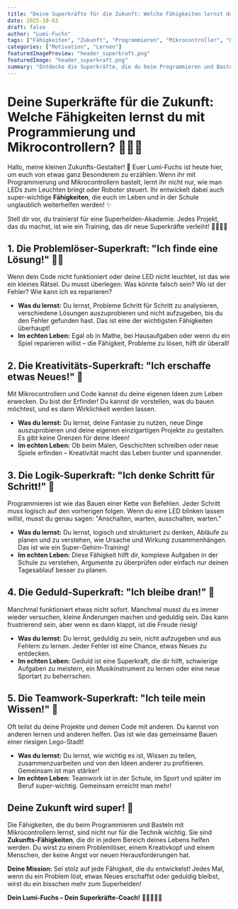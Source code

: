 ```yaml
---
title: "Deine Superkräfte für die Zukunft: Welche Fähigkeiten lernst du mit Programmierung und Mikrocontrollern?"
date: 2025-10-03
draft: false
author: "Lumi-Fuchs"
tags: ["Fähigkeiten", "Zukunft", "Programmieren", "Mikrocontroller", "Lernen", "Problemlösung", "Kreativität"]
categories: ["Motivation", "Lernen"]
featuredImagePreview: "header_superkraft.png"
featuredImage: "header_superkraft.png"
summary: "Entdecke die Superkräfte, die du beim Programmieren und Basteln mit Mikrocontrollern entwickelst! Lerne, wie du zum Problemlöser, Kreativkopf und Zukunftsgestalter wirst."
---
```


# Deine Superkräfte für die Zukunft: Welche Fähigkeiten lernst du mit Programmierung und Mikrocontrollern? 🚀🧠💡

Hallo, meine kleinen Zukunfts-Gestalter! 🦊 Euer Lumi-Fuchs ist heute hier, um euch von etwas ganz Besonderem zu erzählen: Wenn ihr mit Programmierung und Mikrocontrollern bastelt, lernt ihr nicht nur, wie man LEDs zum Leuchten bringt oder Roboter steuert. Ihr entwickelt dabei auch super-wichtige **Fähigkeiten**, die euch im Leben und in der Schule unglaublich weiterhelfen werden! ✨

Stell dir vor, du trainierst für eine Superhelden-Akademie. Jedes Projekt, das du machst, ist wie ein Training, das dir neue Superkräfte verleiht! 🦸‍♂️🦸‍♀️

## 1. Die Problemlöser-Superkraft: "Ich finde eine Lösung!" 🕵️‍♀️

Wenn dein Code nicht funktioniert oder deine LED nicht leuchtet, ist das wie ein kleines Rätsel. Du musst überlegen: Was könnte falsch sein? Wo ist der Fehler? Wie kann ich es reparieren?

*   **Was du lernst:** Du lernst, Probleme Schritt für Schritt zu analysieren, verschiedene Lösungen auszuprobieren und nicht aufzugeben, bis du den Fehler gefunden hast. Das ist eine der wichtigsten Fähigkeiten überhaupt!
*   **Im echten Leben:** Egal ob in Mathe, bei Hausaufgaben oder wenn du ein Spiel reparieren willst – die Fähigkeit, Probleme zu lösen, hilft dir überall!

## 2. Die Kreativitäts-Superkraft: "Ich erschaffe etwas Neues!" 🎨

Mit Mikrocontrollern und Code kannst du deine eigenen Ideen zum Leben erwecken. Du bist der Erfinder! Du kannst dir vorstellen, was du bauen möchtest, und es dann Wirklichkeit werden lassen.

*   **Was du lernst:** Du lernst, deine Fantasie zu nutzen, neue Dinge auszuprobieren und deine eigenen einzigartigen Projekte zu gestalten. Es gibt keine Grenzen für deine Ideen!
*   **Im echten Leben:** Ob beim Malen, Geschichten schreiben oder neue Spiele erfinden – Kreativität macht das Leben bunter und spannender.

## 3. Die Logik-Superkraft: "Ich denke Schritt für Schritt!" 🧠

Programmieren ist wie das Bauen einer Kette von Befehlen. Jeder Schritt muss logisch auf den vorherigen folgen. Wenn du eine LED blinken lassen willst, musst du genau sagen: "Anschalten, warten, ausschalten, warten."

*   **Was du lernst:** Du lernst, logisch und strukturiert zu denken, Abläufe zu planen und zu verstehen, wie Ursache und Wirkung zusammenhängen. Das ist wie ein Super-Gehirn-Training!
*   **Im echten Leben:** Diese Fähigkeit hilft dir, komplexe Aufgaben in der Schule zu verstehen, Argumente zu überprüfen oder einfach nur deinen Tagesablauf besser zu planen.

## 4. Die Geduld-Superkraft: "Ich bleibe dran!" 🐢

Manchmal funktioniert etwas nicht sofort. Manchmal musst du es immer wieder versuchen, kleine Änderungen machen und geduldig sein. Das kann frustrierend sein, aber wenn es dann klappt, ist die Freude riesig!

*   **Was du lernst:** Du lernst, geduldig zu sein, nicht aufzugeben und aus Fehlern zu lernen. Jeder Fehler ist eine Chance, etwas Neues zu entdecken.
*   **Im echten Leben:** Geduld ist eine Superkraft, die dir hilft, schwierige Aufgaben zu meistern, ein Musikinstrument zu lernen oder eine neue Sportart zu beherrschen.

## 5. Die Teamwork-Superkraft: "Ich teile mein Wissen!" 🤝

Oft teilst du deine Projekte und deinen Code mit anderen. Du kannst von anderen lernen und anderen helfen. Das ist wie das gemeinsame Bauen einer riesigen Lego-Stadt!

*   **Was du lernst:** Du lernst, wie wichtig es ist, Wissen zu teilen, zusammenzuarbeiten und von den Ideen anderer zu profitieren. Gemeinsam ist man stärker!
*   **Im echten Leben:** Teamwork ist in der Schule, im Sport und später im Beruf super-wichtig. Gemeinsam erreicht man mehr!

## Deine Zukunft wird super! 🌟

Die Fähigkeiten, die du beim Programmieren und Basteln mit Mikrocontrollern lernst, sind nicht nur für die Technik wichtig. Sie sind **Zukunfts-Fähigkeiten**, die dir in jedem Bereich deines Lebens helfen werden. Du wirst zu einem Problemlöser, einem Kreativkopf und einem Menschen, der keine Angst vor neuen Herausforderungen hat.

**Deine Mission:** Sei stolz auf jede Fähigkeit, die du entwickelst! Jedes Mal, wenn du ein Problem löst, etwas Neues erschaffst oder geduldig bleibst, wirst du ein bisschen mehr zum Superhelden!

**Dein Lumi-Fuchs – Dein Superkräfte-Coach!** 🦊🚀🧠💡✨
